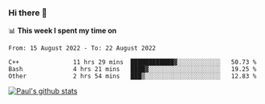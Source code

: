 ### Hi there 👋

📊 **This week I spent my time on**
<!--START_SECTION:waka-->

```text
From: 15 August 2022 - To: 22 August 2022

C++               11 hrs 29 mins  ████████████▓░░░░░░░░░░░░   50.73 %
Bash              4 hrs 21 mins   ████▓░░░░░░░░░░░░░░░░░░░░   19.25 %
Other             2 hrs 54 mins   ███▒░░░░░░░░░░░░░░░░░░░░░   12.83 %
```

<!--END_SECTION:waka-->


[![Paul's github stats](https://github-readme-stats.vercel.app/api?username=mickeyouyou&theme=dracula&show_icons=true)](https://github.com/anuraghazra/github-readme-stats)
